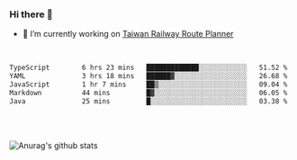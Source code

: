 ### Hi there 👋

- 🔭 I’m currently working on [Taiwan Railway Route Planner](https://github.com/Taiwan-Railway-Route-Planner)

<br/>

<!--START_SECTION:waka-->

```txt
TypeScript        6 hrs 23 mins   █████████████░░░░░░░░░░░░   51.52 %
YAML              3 hrs 18 mins   ██████▓░░░░░░░░░░░░░░░░░░   26.68 %
JavaScript        1 hr 7 mins     ██▒░░░░░░░░░░░░░░░░░░░░░░   09.04 %
Markdown          44 mins         █▓░░░░░░░░░░░░░░░░░░░░░░░   06.05 %
Java              25 mins         █░░░░░░░░░░░░░░░░░░░░░░░░   03.38 %
```

<!--END_SECTION:waka-->

<br/>
<br/>

![Anurag's github stats](https://github-readme-stats.vercel.app/api?username=DepickereSven&show_icons=true&theme=tokyonight)



<!--
**DepickereSven/DepickereSven** is a ✨ _special_ ✨ repository because its `README.md` (this file) appears on your GitHub profile.

Here are some ideas to get you started:

- 🔭 I’m currently working on ...
- 🌱 I’m currently learning ...
- 👯 I’m looking to collaborate on ...
- 🤔 I’m looking for help with ...
- 💬 Ask me about ...
- 📫 How to reach me: ...
- 😄 Pronouns: ...
- ⚡ Fun fact: ...
-->
